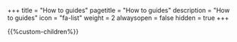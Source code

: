 +++
title = "How to guides"
pagetitle = "How to guides"
description = "How to guides"
icon = "fa-list" 
weight = 2
alwaysopen = false
hidden = true
+++

{{%custom-children%}}
